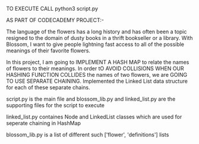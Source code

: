 TO EXECUTE CALL python3 script.py

AS PART OF CODECADEMY PROJECT:-

The language of the flowers has a long history and has often been a topic resigned to the domain of dusty books in a thrift bookseller or a library. With Blossom, I want to give people lightning fast access to all of the possible meanings of their favorite flowers.

In this project, I am going to IMPLEMENT A HASH MAP to relate the names of flowers to their meanings. In order tO AVOID COLLISIONS WHEN OUR HASHING FUNCTION COLLIDES the names of two flowers, we are GOING TO USE SEPARATE CHAINING. Implemented the Linked List data structure for each of these separate chains.


script.py is the main file and blossom_lib.py and linked_list.py are the supporting files for the script to execute 

linked_list.py containes Node and LinkedList classes which are used for seperate chaining in HashMap

blossom_lib.py is a list of different such ['flower', 'definitions'] lists 


